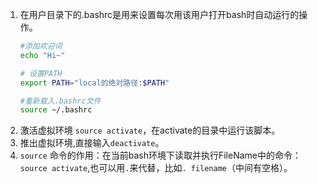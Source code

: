 1. 在用户目录下的.bashrc是用来设置每次用该用户打开bash时自动运行的操作。
    ```bash
    #添加欢迎词
    echo "Hi~"

    # 设置PATH
    export PATH="local的绝对路径:$PATH"

    #重新载入.bashrc文件
    source ~/.bashrc
    ```
2. 激活虚拟环境 `source activate`，在activate的目录中运行该脚本。
3. 推出虚拟环境,直接输入`deactivate`。
3. `source` 命令的作用：在当前bash环境下读取并执行FileName中的命令：`source activate`,也可以用`.`来代替，比如`. filename`（中间有空格）。
